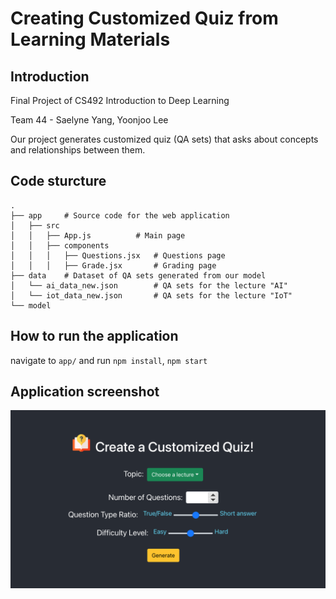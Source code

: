 # Creating Customized Quiz from Learning Materials

## Introduction

Final Project of CS492 Introduction to Deep Learning

Team 44 - Saelyne Yang, Yoonjoo Lee

Our project generates customized quiz (QA sets) that asks about concepts and relationships between them.

## Code sturcture

    .
    ├── app     # Source code for the web application
    │   ├── src
    │   │   ├── App.js          # Main page
    │   │   ├── components
    │   │   │   ├── Questions.jsx   # Questions page
    │   │   │   ├── Grade.jsx       # Grading page
    ├── data    # Dataset of QA sets generated from our model
    │   └── ai_data_new.json        # QA sets for the lecture "AI"
    │   └── iot_data_new.json       # QA sets for the lecture "IoT"
    └── model

## How to run the application

navigate to `app/` and run `npm install`, `npm start`

## Application screenshot

![Application](./main.png)
